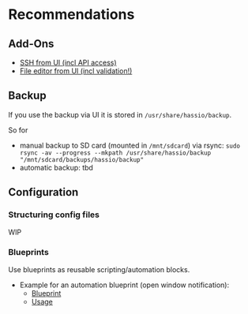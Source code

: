 # Recommendations

## Add-Ons
- [SSH from UI (incl API access)](https://github.com/home-assistant/addons/blob/master/ssh/README.md)
- [File editor from UI (incl validation!)](https://github.com/home-assistant/addons/blob/master/configurator/DOCS.md)
 
## Backup
If you use the backup via UI it is stored in `/usr/share/hassio/backup`. 

So for 
- manual backup to SD card (mounted in `/mnt/sdcard`) via rsync: 
`sudo rsync -av --progress --mkpath /usr/share/hassio/backup "/mnt/sdcard/backups/hassio/backup"`
- automatic backup: tbd

## Configuration

### Structuring config files
WIP

### Blueprints
Use blueprints as reusable scripting/automation blocks. 

- Example for an automation blueprint (open window notification): 
    - [Blueprint](/blueprints/automations/open_window.yaml)
    - [Usage](/automations/open_windows.yaml)